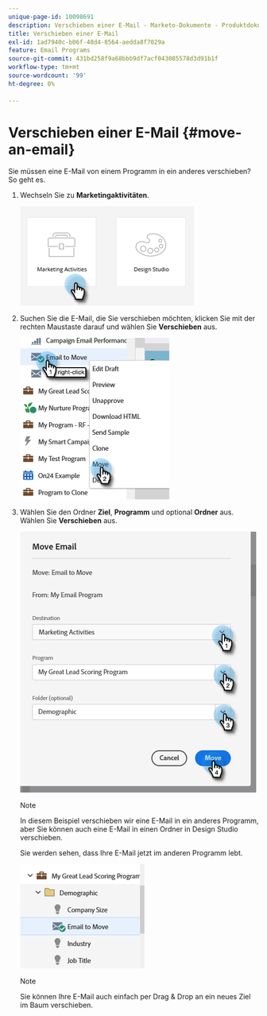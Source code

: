 ```yaml
---
unique-page-id: 10098691
description: Verschieben einer E-Mail - Marketo-Dokumente - Produktdokumentation
title: Verschieben einer E-Mail
exl-id: 1ad7940c-b06f-48d4-8564-aedda8f7029a
feature: Email Programs
source-git-commit: 431bd258f9a68bbb9df7acf043085578d3d91b1f
workflow-type: tm+mt
source-wordcount: '99'
ht-degree: 0%

---
```


# Verschieben einer E-Mail {#move-an-email}

Sie müssen eine E-Mail von einem Programm in ein anderes verschieben? So geht es.

1. Wechseln Sie zu **Marketingaktivitäten**.

   ![](assets/move-an-email-1.png)

1. Suchen Sie die E-Mail, die Sie verschieben möchten, klicken Sie mit der rechten Maustaste darauf und wählen Sie **Verschieben** aus.

   ![](assets/move-an-email-2.png)

1. Wählen Sie den Ordner **Ziel**, **Programm** und optional **Ordner** aus. Wählen Sie **Verschieben** aus.

   ![](assets/move-an-email-3.png)

   >[!NOTE]
   >
   >In diesem Beispiel verschieben wir eine E-Mail in ein anderes Programm, aber Sie können auch eine E-Mail in einen Ordner in Design Studio verschieben.

   Sie werden sehen, dass Ihre E-Mail jetzt im anderen Programm lebt.

   ![](assets/move-an-email-4.png)

   >[!NOTE]
   >
   >Sie können Ihre E-Mail auch einfach per Drag &amp; Drop an ein neues Ziel im Baum verschieben.
